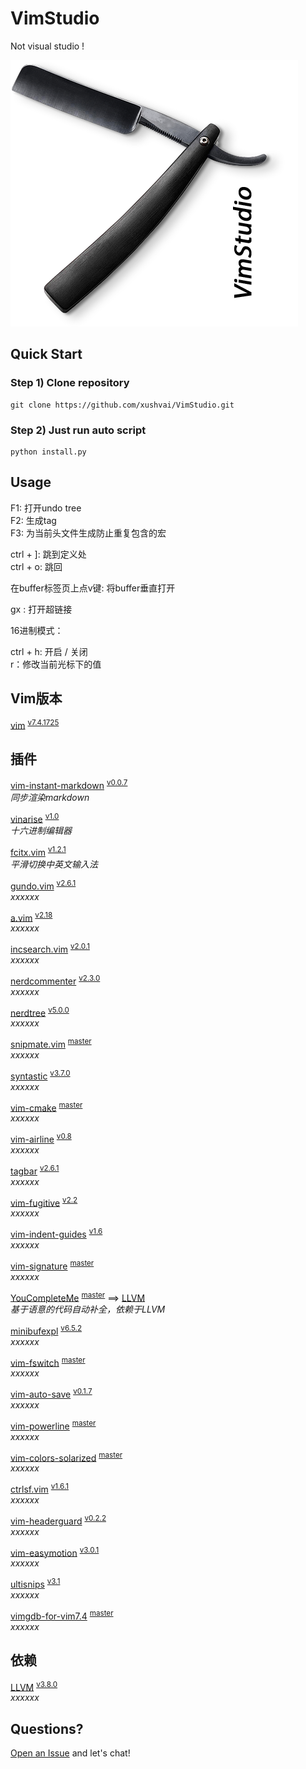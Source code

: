 # VimStudio  
Not visual studio !  

![1](resource/logo_1.png)

## Quick Start  

### Step 1) Clone repository  
```
git clone https://github.com/xushvai/VimStudio.git  
```

### Step 2) Just run auto script 
```
python install.py 
```

## Usage    

F1: 打开undo tree  
F2: 生成tag  
F3: 为当前头文件生成防止重复包含的宏

ctrl + ]: 跳到定义处  
ctrl + o: 跳回

在buffer标签页上点v键: 将buffer垂直打开

gx : 打开超链接



16进制模式：


ctrl + h: 开启 / 关闭  
r：修改当前光标下的值

## Vim版本 
<a name="">[vim][0-1]</a> <sup>[v7.4.1725][0-2]</sup>  

## 插件  

<a name="">[vim-instant-markdown][1-1]</a> <sup>[v0.0.7][1-2]</sup>  
*同步渲染markdown*

<a name="">[vinarise][2-1]</a> <sup>[v1.0][2-2]</sup>  
*十六进制编辑器*

<a name="">[fcitx.vim][3-1]</a> <sup>[v1.2.1][3-2]</sup>  
*平滑切换中英文输入法*

<a name="">[gundo.vim][4-1]</a> <sup>[v2.6.1][4-2]</sup>  
*xxxxxx*

<a name="">[a.vim][5-1]</a> <sup>[v2.18][5-2]</sup>  
*xxxxxx*

<a name="">[incsearch.vim][6-1]</a> <sup>[v2.0.1][6-2]</sup>  
*xxxxxx*

<a name="">[nerdcommenter][7-1]</a> <sup>[v2.3.0][7-2]</sup>  
*xxxxxx*

<a name="">[nerdtree][8-1]</a> <sup>[v5.0.0][8-2]</sup>  
*xxxxxx*

<a name="">[snipmate.vim][9-1]</a> <sup>[master][9-2]</sup>  
*xxxxxx*

<a name="">[syntastic][10-1]</a> <sup>[v3.7.0][10-2]</sup>  
*xxxxxx*

<a name="">[vim-cmake][11-1]</a> <sup>[master][11-2]</sup>  
*xxxxxx*

<a name="">[vim-airline][12-1]</a> <sup>[v0.8][12-2]</sup>  
*xxxxxx*

<a name="">[tagbar][13-1]</a> <sup>[v2.6.1][13-2]</sup>  
*xxxxxx*

<a name="">[vim-fugitive][14-1]</a> <sup>[v2.2][14-2]</sup>  
*xxxxxx*

<a name="">[vim-indent-guides][15-1]</a> <sup>[v1.6][15-2]</sup>  
*xxxxxx*

<a name="">[vim-signature][16-1]</a> <sup>[master][16-2]</sup>  
*xxxxxx*

<a name="">[YouCompleteMe][17-1]</a> <sup>[master][17-2]</sup> ==> [LLVM](#llvm)   
*基于语意的代码自动补全，依赖于LLVM*  

<a name="">[minibufexpl][18-1]</a> <sup>[v6.5.2][18-2]</sup>  
*xxxxxx*

<a name="">[vim-fswitch][19-1]</a> <sup>[master][19-2]</sup>  
*xxxxxx*

<a name="">[vim-auto-save][20-1]</a> <sup>[v0.1.7][20-2]</sup>  
*xxxxxx*

<a name="">[vim-powerline][21-1]</a> <sup>[master][21-2]</sup>  
*xxxxxx*

<a name="">[vim-colors-solarized][22-1]</a> <sup>[master][22-2]</sup>  
*xxxxxx*

<a name="">[ctrlsf.vim][23-1]</a> <sup>[v1.6.1][23-2]</sup>  
*xxxxxx*

<a name="">[vim-headerguard][24-1]</a> <sup>[v0.2.2][24-2]</sup>  
*xxxxxx*

<a name="">[vim-easymotion][25-1]</a> <sup>[v3.0.1][25-2]</sup>  
*xxxxxx*

<a name="">[ultisnips][26-1]</a> <sup>[v3.1][26-2]</sup>  
*xxxxxx*

<a name="">[vimgdb-for-vim7.4][28-1]</a> <sup>[master][28-2]</sup>  
*xxxxxx*

## 依赖     
<a name="llvm">[LLVM][27-1]</a> <sup>[v3.8.0][27-2]</sup>  
*xxxxxx*

## Questions?  

[Open an Issue](https://github.com/xushvai/VimStudio/issues/new) and let's chat! 

[0-1]:https://github.com/vim/vim
[0-2]:https://github.com/vim/vim/releases/tag/v7.4.1725
[1-1]:https://github.com/suan/vim-instant-markdown
[1-2]:https://github.com/suan/vim-instant-markdown/releases/tag/v0.0.7
[2-1]:https://github.com/Shougo/vinarise.vim
[2-2]:https://github.com/Shougo/vinarise.vim/releases/tag/ver.1.0
[3-1]:https://github.com/lilydjwg/fcitx.vim
[3-2]:https://github.com/lilydjwg/fcitx.vim/releases/tag/1.2.1
[4-1]:http://github.com/sjl/gundo.vim.git
[4-2]:https://github.com/sjl/gundo.vim/releases/tag/v2.6.1
[5-1]:https://github.com/vim-scripts/a.vim
[5-2]:https://github.com/vim-scripts/a.vim/releases/tag/2.18
[6-1]:https://github.com/haya14busa/incsearch.vim
[6-2]:https://github.com/haya14busa/incsearch.vim/releases/tag/v2.0.1
[7-1]:https://github.com/scrooloose/nerdcommenter.git
[7-2]:https://github.com/scrooloose/nerdcommenter/releases/tag/2.3.0
[8-1]:https://github.com/scrooloose/nerdtree.git
[8-2]:https://github.com/scrooloose/nerdtree/releases/tag/5.0.0
[9-1]:https://github.com/msanders/snipmate.vim.git
[9-2]:https://github.com/msanders/snipmate.vim.git
[10-1]:https://github.com/scrooloose/syntastic
[10-2]:https://github.com/scrooloose/syntastic/releases/tag/3.7.0
[11-1]:https://github.com/vhdirk/vim-cmake.git
[11-2]:https://github.com/vhdirk/vim-cmake.git
[12-1]:https://github.com/bling/vim-airline
[12-2]:https://github.com/vim-airline/vim-airline/releases/tag/v0.8
[13-1]:https://github.com/majutsushi/tagbar
[13-2]:https://github.com/majutsushi/tagbar/releases/tag/v2.6.1
[14-1]:https://github.com/tpope/vim-fugitive.git
[14-2]:https://github.com/tpope/vim-fugitive/releases/tag/v2.2
[15-1]:https://github.com/nathanaelkane/vim-indent-guides.git
[15-2]:https://github.com/nathanaelkane/vim-indent-guides/releases/tag/1.6
[16-1]:https://github.com/kshenoy/vim-signature
[16-2]:https://github.com/kshenoy/vim-signature
[17-1]:https://github.com/Valloric/YouCompleteMe.git
[17-2]:https://github.com/Valloric/YouCompleteMe.git
[18-1]:https://github.com/fholgado/minibufexpl.vim
[18-2]:https://github.com/fholgado/minibufexpl.vim/releases/tag/v6.5.2
[19-1]:https://github.com/derekwyatt/vim-fswitch.git
[19-2]:https://github.com/derekwyatt/vim-fswitch.git
[20-1]:https://github.com/vim-scripts/vim-auto-save.git
[20-2]:https://github.com/vim-scripts/vim-auto-save/releases/tag/0.1.7
[21-1]:https://github.com/Lokaltog/vim-powerline.git
[21-2]:https://github.com/Lokaltog/vim-powerline.git
[22-1]:https://github.com/altercation/vim-colors-solarized.git
[22-2]:https://github.com/altercation/vim-colors-solarized.git
[23-1]:https://github.com/dyng/ctrlsf.vim.git
[23-2]:https://github.com/dyng/ctrlsf.vim/releases/tag/1.6.1
[24-1]:https://github.com/drmikehenry/vim-headerguard.git
[24-2]:https://github.com/drmikehenry/vim-headerguard/releases/tag/v0.2.2
[25-1]:https://github.com/easymotion/vim-easymotion.git
[25-2]:https://github.com/easymotion/vim-easymotion/releases/tag/v3.0.1
[26-1]:https://github.com/SirVer/ultisnips.git
[26-2]:https://github.com/SirVer/ultisnips/releases/tag/3.1
[27-1]:https://github.com/llvm-mirror/llvm
[27-2]:http://llvm.org/releases/download.html
[28-1]:https://sourceforge.net/projects/clewn/files/vimGdb/
[28-2]:https://github.com/larrupingpig/vimgdb-for-vim7.4



